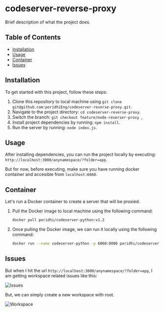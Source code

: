 # codeserver-reverse-proxy

Brief description of what the project does.

## Table of Contents

- [Installation](#installation)
- [Usage](#usage)
- [Container](#container)
- [Issues](#issues)

## Installation

To get started with this project, follow these steps:

1. Clone this repository to local machine using `git clone git@github.com:poridhiEng/codeserver-reverse-proxy.git`.
2. Navigate to the project directory: `cd codeserver-reverse-proxy`.
3. Switch the branch: `git checkout feature/node-reverser-proxy `,
4. Install project dependencies by running: `npm install`.
5. Run the server by running: `node index.js`.

## Usage

After installing dependencies, you can run the project locally by executing: 
`http://localhost:3000/anynamespace/?folder=app`.

But for now, before executing, make sure you have running docker container and accesible from `localhost:6060`.

## Container

Let's run a Docker container to create a server that will be proxied.

1.  Pull the Docker image to local machine using the following command: 
    ```bash
    docker pull poridhi/codeserver-python:v1.2
    ```
2. Once pulling the Docker image, we can run it locally using the following command:
    ```bash
    docker run --name codeserver-python -p 6060:8080 poridhi/codeserver-python:v1.2
    ```

## Issues

But when I hit the url `http://localhost:3000/anynamespace/?folder=app`, I am getting workspace related issues like this:

![Issues](https://github.com/poridhiEng/codeserver-reverse-proxy/blob/feature/node-reverser-proxy/issues/issue.png?raw=true)

But, we can simply create a new workspace with root.

![Workspace](https://github.com/poridhiEng/codeserver-reverse-proxy/blob/feature/node-reverser-proxy/issues/solution.png?raw=true)